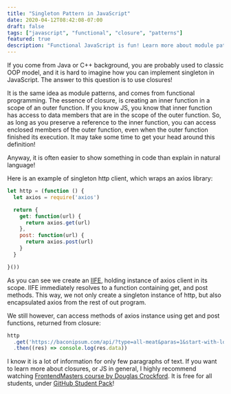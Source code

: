```yaml
---
title: "Singleton Pattern in JavaScript"
date: 2020-04-12T08:42:08-07:00
draft: false
tags: ["javascript", "functional", "closure", "patterns"]
featured: true
description: "Functional JavaScript is fun! Learn more about module pattern and closure by implementing a singleton pattern."
---
```


If you come from Java or C++ background, you are probably used to classic OOP model, and it is hard to imagine how you can implement singleton in JavaScript. The answer to this question is to use closures!

It is the same idea as module patterns, and comes from functional programming. The essence of closure, is creating an inner function in a scope of an outer function. If you know JS, you know that inner function has access to data members that are in the scope of the outer function. So, as long as you preserve a reference to the inner function, you can access enclosed members of the outer function, even when the outer function finished its execution. It may take some time to get your head around this definition!

Anyway, it is often easier to show something in code than explain in natural language!

Here is an example of singleton http client, which wraps an axios library:

```javascript
let http = (function () {
  let axios = require('axios')

  return {
    get: function(url) {
      return axios.get(url)
    },
    post: function(url) {
      return axios.post(url)
    }
  }

}())
```

As you can see we create an [IIFE](https://developer.mozilla.org/en-US/docs/Glossary/IIFE), holding instance of axios client in its scope. IIFE immediately resolves to a function containing get, and post methods. This way, we not only create a singleton instance of http, but also encapsulated axios from the rest of out program. 

We still however, can access methods of axios instance using get and post functions, returned from closure:

```javascript
http
  .get('https://baconipsum.com/api/?type=all-meat&paras=1&start-with-lorem=1')
  .then((res) => console.log(res.data))
```

I know it is a lot of information for only few paragraphs of text. If you want to learn more about closures, or JS in general, I highly recommend watching [FrontendMasters course by Douglas Crockford](https://frontendmasters.com/courses/good-parts-javascript-web/). It is free for all students, under [GitHub Student Pack](https://education.github.com/pack)!
